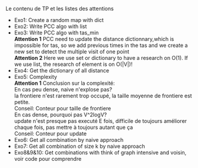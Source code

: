 Le contenu de TP et les listes des attentions
- Exo1: Create a random map with dict
- Exo2: Write PCC algo with list
- Exo3: Write PCC algo with tas_min   
    **Attention 1** PCC need to update the distance dictionnary,which is impossible for tas, so we add previous times in the tas and we create a new set to detect the multiple visit of one point   
    **Attention 2** Here we use set or dictionary to have a research on O(1). If we use list, the research of element is on O(|V|)!
- Exo4: Get the dictionary of all distance
- Exo5: Complexity   
    **Attention 1**
    Conclusion sur la complexité:  
    En cas peu dense, naive n'explose pas?    
        la frontiere n'est rarement trop occupé, la taille moyenne de frontiere est petite.   
        Conseil: Conteur pour taille de frontiere   
    En cas dense, pourquoi pas V^2logV?   
        update n'est presque pas executé E fois, difficile de toujours améliorer chaque fois, pas mettre à toujours autant que ça  
        Conseil: Conteur pour update  
- Exo6: Get all combination by naive approach
- Exo7: Get all combination of size k by naive approach
- Exo8&9&10: Get combinations with think of graph intensive and voisin, voir code pour comprendre
